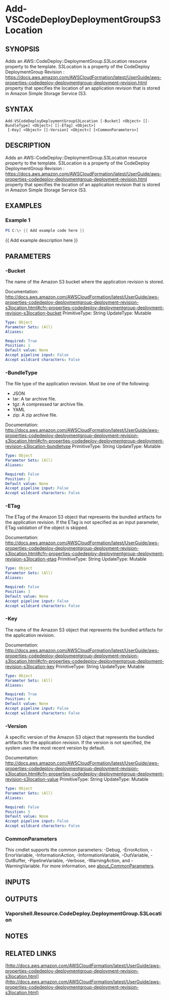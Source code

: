 # Add-VSCodeDeployDeploymentGroupS3Location

## SYNOPSIS
Adds an AWS::CodeDeploy::DeploymentGroup.S3Location resource property to the template.
S3Location is a property of the  CodeDeploy DeploymentGroup Revision : https://docs.aws.amazon.com/AWSCloudFormation/latest/UserGuide/aws-properties-codedeploy-deploymentgroup-deployment-revision.html property that specifies the location of an application revision that is stored in Amazon Simple Storage Service (S3.

## SYNTAX

```
Add-VSCodeDeployDeploymentGroupS3Location [-Bucket] <Object> [[-BundleType] <Object>] [[-ETag] <Object>]
 [-Key] <Object> [[-Version] <Object>] [<CommonParameters>]
```

## DESCRIPTION
Adds an AWS::CodeDeploy::DeploymentGroup.S3Location resource property to the template.
S3Location is a property of the  CodeDeploy DeploymentGroup Revision : https://docs.aws.amazon.com/AWSCloudFormation/latest/UserGuide/aws-properties-codedeploy-deploymentgroup-deployment-revision.html property that specifies the location of an application revision that is stored in Amazon Simple Storage Service (S3.

## EXAMPLES

### Example 1
```powershell
PS C:\> {{ Add example code here }}
```

{{ Add example description here }}

## PARAMETERS

### -Bucket
The name of the Amazon S3 bucket where the application revision is stored.

Documentation: http://docs.aws.amazon.com/AWSCloudFormation/latest/UserGuide/aws-properties-codedeploy-deploymentgroup-deployment-revision-s3location.html#cfn-properties-codedeploy-deploymentgroup-deployment-revision-s3location-bucket
PrimitiveType: String
UpdateType: Mutable

```yaml
Type: Object
Parameter Sets: (All)
Aliases:

Required: True
Position: 1
Default value: None
Accept pipeline input: False
Accept wildcard characters: False
```

### -BundleType
The file type of the application revision.
Must be one of the following:
+ JSON
+ tar: A tar archive file.
+ tgz: A compressed tar archive file.
+ YAML
+ zip: A zip archive file.

Documentation: http://docs.aws.amazon.com/AWSCloudFormation/latest/UserGuide/aws-properties-codedeploy-deploymentgroup-deployment-revision-s3location.html#cfn-properties-codedeploy-deploymentgroup-deployment-revision-s3location-bundletype
PrimitiveType: String
UpdateType: Mutable

```yaml
Type: Object
Parameter Sets: (All)
Aliases:

Required: False
Position: 2
Default value: None
Accept pipeline input: False
Accept wildcard characters: False
```

### -ETag
The ETag of the Amazon S3 object that represents the bundled artifacts for the application revision.
If the ETag is not specified as an input parameter, ETag validation of the object is skipped.

Documentation: http://docs.aws.amazon.com/AWSCloudFormation/latest/UserGuide/aws-properties-codedeploy-deploymentgroup-deployment-revision-s3location.html#cfn-properties-codedeploy-deploymentgroup-deployment-revision-s3location-etag
PrimitiveType: String
UpdateType: Mutable

```yaml
Type: Object
Parameter Sets: (All)
Aliases:

Required: False
Position: 3
Default value: None
Accept pipeline input: False
Accept wildcard characters: False
```

### -Key
The name of the Amazon S3 object that represents the bundled artifacts for the application revision.

Documentation: http://docs.aws.amazon.com/AWSCloudFormation/latest/UserGuide/aws-properties-codedeploy-deploymentgroup-deployment-revision-s3location.html#cfn-properties-codedeploy-deploymentgroup-deployment-revision-s3location-key
PrimitiveType: String
UpdateType: Mutable

```yaml
Type: Object
Parameter Sets: (All)
Aliases:

Required: True
Position: 4
Default value: None
Accept pipeline input: False
Accept wildcard characters: False
```

### -Version
A specific version of the Amazon S3 object that represents the bundled artifacts for the application revision.
If the version is not specified, the system uses the most recent version by default.

Documentation: http://docs.aws.amazon.com/AWSCloudFormation/latest/UserGuide/aws-properties-codedeploy-deploymentgroup-deployment-revision-s3location.html#cfn-properties-codedeploy-deploymentgroup-deployment-revision-s3location-value
PrimitiveType: String
UpdateType: Mutable

```yaml
Type: Object
Parameter Sets: (All)
Aliases:

Required: False
Position: 5
Default value: None
Accept pipeline input: False
Accept wildcard characters: False
```

### CommonParameters
This cmdlet supports the common parameters: -Debug, -ErrorAction, -ErrorVariable, -InformationAction, -InformationVariable, -OutVariable, -OutBuffer, -PipelineVariable, -Verbose, -WarningAction, and -WarningVariable. For more information, see [about_CommonParameters](http://go.microsoft.com/fwlink/?LinkID=113216).

## INPUTS

## OUTPUTS

### Vaporshell.Resource.CodeDeploy.DeploymentGroup.S3Location
## NOTES

## RELATED LINKS

[http://docs.aws.amazon.com/AWSCloudFormation/latest/UserGuide/aws-properties-codedeploy-deploymentgroup-deployment-revision-s3location.html](http://docs.aws.amazon.com/AWSCloudFormation/latest/UserGuide/aws-properties-codedeploy-deploymentgroup-deployment-revision-s3location.html)

